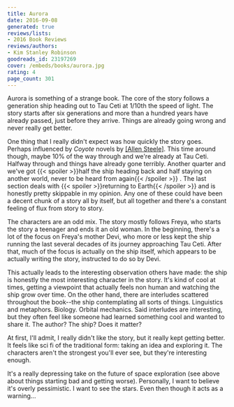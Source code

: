 ```yaml
---
title: Aurora
date: 2016-09-08
generated: true
reviews/lists:
- 2016 Book Reviews
reviews/authors:
- Kim Stanley Robinson
goodreads_id: 23197269
cover: /embeds/books/aurora.jpg
rating: 4
page_count: 301
---
```

Aurora is something of a strange book. The core of the story follows a generation ship heading out to Tau Ceti at 1/10th the speed of light. The story starts after six generations and more than a hundred years have already passed, just before they arrive. Things are already going wrong and never really get better.  

One thing that I really didn't expect was how quickly the story goes. Perhaps influenced by *Coyote* novels by [[Allen Steele]](). This time around though, maybe 10% of the way through and we're already at Tau Ceti. Halfway through and things have already gone terribly. Another quarter and we've got {{< spoiler >}}half the ship heading back and half staying on another world, never to be heard from again{{< /spoiler >}}  . The last section deals with {{< spoiler >}}returning to Earth{{< /spoiler >}}  and is honestly pretty skippable in my opinion. Any one of these could have been a decent chunk of a story all by itself, but all together and there's a constant feeling of flux from story to story.  

<!--more-->

The characters are an odd mix. The story mostly follows Freya, who starts the story a teenager and ends it an old woman. In the beginning, there's a lot of the focus on Freya's mother Devi, who more or less kept the ship running the last several decades of its journey approaching Tau Ceti. After that, much of the focus is actually on the ship itself, which appears to be actually writing the story, instructed to do so by Devi.  

This actually leads to the interesting observation others have made: the ship is honestly the most interesting character in the story. It's kind of cool at times, getting a viewpoint that actually feels non human and watching the ship grow over time. On the other hand, there are interludes scattered throughout the book--the ship contemplating all sorts of things. Linguistics and metaphors. Biology. Orbital mechanics. Said interludes are interesting, but they often feel like someone had learned something cool and wanted to share it. The author? The ship? Does it matter?  

At first, I'll admit, I really didn't like the story, but it really kept getting better. It feels like sci fi of the traditional form: taking an idea and exploring it. The characters aren't the strongest you'll ever see, but they're interesting enough.  

It's a really depressing take on the future of space exploration (see above about things starting bad and getting worse). Personally, I want to believe it's overly pessimistic. I want to see the stars. Even then though it acts as a warning...